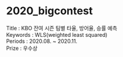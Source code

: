 # 2020_bigcontest

Title : KBO 잔여 시즌 팀별 타율, 방어율, 승률 예측  
Keywords : WLS(weighted least squared)  
Periods : 2020.08. ~ 2020.11.  
Prize : 우수상  
